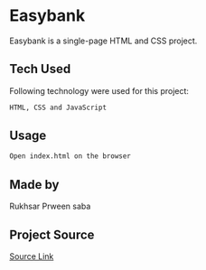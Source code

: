 # Easybank

Easybank is a single-page HTML and CSS project.

## Tech Used

Following technology were used for this project:

```bash
HTML, CSS and JavaScript
```

## Usage

```bash
Open index.html on the browser
```

## Made by

Rukhsar Prween saba

## Project Source

[Source Link](https://gitlab.com/mountblue/js/easybank-landing-page)
